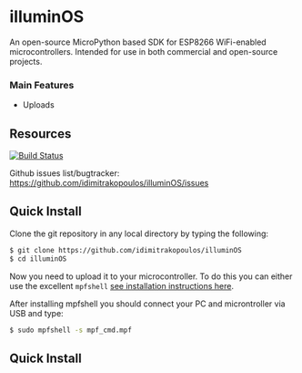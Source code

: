 # illuminOS

An open-source MicroPython based SDK for ESP8266 WiFi-enabled microcontrollers. Intended for use in both commercial and open-source projects.

### Main Features

* Uploads

## Resources

[![Build Status](https://travis-ci.org/idimitrakopoulos/illuminOS.svg?branch=master)](https://travis-ci.org/idimitrakopoulos/illuminOS)

Github issues list/bugtracker: https://github.com/idimitrakopoulos/illuminOS/issues

## Quick Install

Clone the git repository in any local directory by typing the following:

```bash
$ git clone https://github.com/idimitrakopoulos/illuminOS
$ cd illuminOS
```
Now you need to upload it to your microcontroller. To do this you can either use the excellent `mpfshell` [see installation instructions here](https://github.com/wendlers/mpfshell).

After installing mpfshell you should connect your PC and microntroller via USB and type:

```bash
$ sudo mpfshell -s mpf_cmd.mpf
```

## Quick Install
